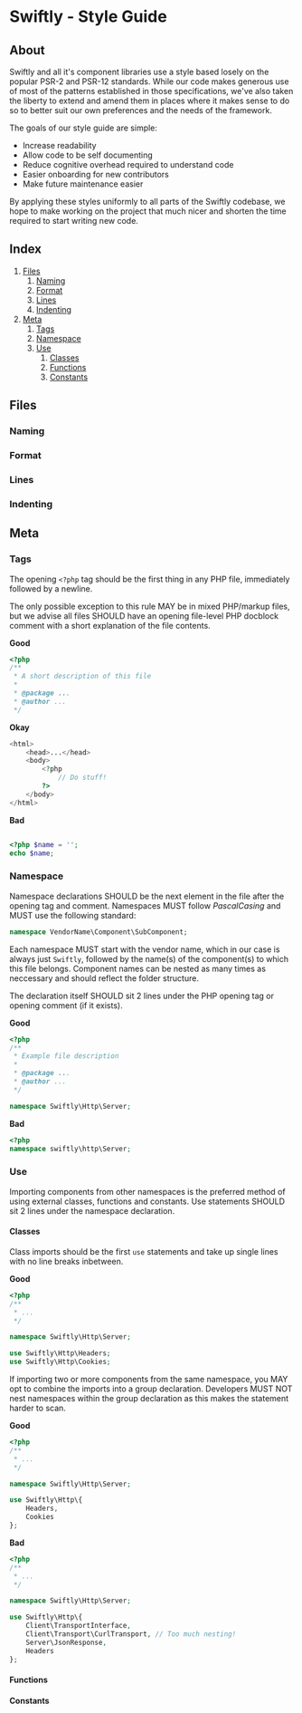 # Swiftly - Style Guide
## About

Swiftly and all it's component libraries use a style based losely on the popular
PSR-2 and PSR-12 standards. While our code makes generous use of most of the
patterns established in those specifications, we've also taken the liberty to
extend and amend them in places where it makes sense to do so to better suit our
own preferences and the needs of the framework.

The goals of our style guide are simple:

* Increase readability
* Allow code to be self documenting
* Reduce cognitive overhead required to understand code
* Easier onboarding for new contributors
* Make future maintenance easier

By applying these styles uniformly to all parts of the Swiftly codebase, we hope
to make working on the project that much nicer and shorten the time required to
start writing new code.

## Index

1. [Files](#files)
    1. [Naming](#naming)
    2. [Format](#format)
    3. [Lines](#lines)
    4. [Indenting](#indenting)
2. [Meta](#meta)
    1. [Tags](#tags)
    2. [Namespace](#namespace)
    3. [Use](#use)
        1. [Classes](#classes)
        2. [Functions](#functions)
        3. [Constants](#constants)

## Files
### Naming
### Format
### Lines
### Indenting

## Meta
### Tags

The opening `<?php` tag should be the first thing in any PHP file, immediately
followed by a newline.

The only possible exception to this rule MAY be in mixed PHP/markup files, but
we advise all files SHOULD have an opening file-level PHP docblock comment with
a short explanation of the file contents.

**Good**

```php
<?php
/**
 * A short description of this file
 *
 * @package ...
 * @author ...
 */
```

**Okay**

```php
<html>
    <head>...</head>
    <body>
        <?php
            // Do stuff!
        ?>
    </body>
</html>
```

**Bad**

```php

<?php $name = '';
echo $name;
```

### Namespace

Namespace declarations SHOULD be the next element in the file after the opening
tag and comment. Namespaces MUST follow _PascalCasing_ and MUST use the
following standard:

```php
namespace VendorName\Component\SubComponent;
```

Each namespace MUST start with the vendor name, which in our case is always just
`Swiftly`, followed by the name(s) of the component(s) to which this file
belongs. Component names can be nested as many times as neccessary and should
reflect the folder structure.

The declaration itself SHOULD sit 2 lines under the PHP opening tag or opening
comment (if it exists).

**Good**

```php
<?php
/**
 * Example file description
 *
 * @package ...
 * @author ...
 */

namespace Swiftly\Http\Server;
```

**Bad**

```php
<?php
namespace swiftly\http\Server;
```

### Use

Importing components from other namespaces is the preferred method of using
external classes, functions and constants. Use statements SHOULD sit 2 lines
under the namespace declaration.

#### Classes

Class imports should be the first `use` statements and take up single lines with
no line breaks inbetween.

**Good**

```php
<?php
/**
 * ...
 */

namespace Swiftly\Http\Server;

use Swiftly\Http\Headers;
use Swiftly\Http\Cookies;
```

If importing two or more components from the same namespace, you MAY opt to
combine the imports into a group declaration. Developers MUST NOT nest
namespaces within the group declaration as this makes the statement harder to
scan.

**Good**

```php
<?php
/**
 * ...
 */

namespace Swiftly\Http\Server;

use Swiftly\Http\{
    Headers,
    Cookies
};
```

**Bad**

```php
<?php
/**
 * ...
 */

namespace Swiftly\Http\Server;

use Swiftly\Http\{
    Client\TransportInterface,
    Client\Transport\CurlTransport, // Too much nesting!
    Server\JsonResponse,
    Headers
};
```

#### Functions

#### Constants
